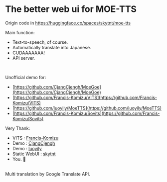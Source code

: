# The better web ui for MOE-TTS
Origin code in https://huggingface.co/spaces/skytnt/moe-tts

Main function:
- Text-to-speech, of course.
- Automatically translate into Japanese.
- CUDAAAAAAA! 
- API server.
<br>

Unofficial demo for:
- [https://github.com/CjangCjengh/MoeGoe](https://github.com/CjangCjengh/MoeGoe)
- [https://github.com/Francis-Komizu/VITS](https://github.com/Francis-Komizu/VITS)
- [https://github.com/luoyily/MoeTTS](https://github.com/luoyily/MoeTTS)
- [https://github.com/Francis-Komizu/Sovits](https://github.com/Francis-Komizu/Sovits) <br>

Very Thank:
- VITS : [Francis-Komizu](https://github.com/Francis-Komizu/VITS)
- Demo : [CjangCjengh](https://github.com/CjangCjengh/MoeGoe)
- Demo : [luoyily](https://github.com/luoyily/MoeTTS)
- Static WebUI : [skytnt](https://huggingface.co/spaces/skytnt/moe-tts)
- You. 🫵
<br>
Multi translation by Google Translate API.

